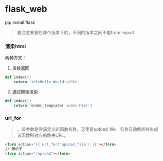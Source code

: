 # flask_web

pip install flask

> 要注意安装在哪个版本下的，不同的版本之间不能from import


### 渲染html

两种方式：

1. 直接返回
```python
def index():
    return '<h1>Hello World!</h1>'
```

2. 通过模板渲染

```python
def index():
    return render_template('index.html')
```

### url_for
> ，该参数是后端定义的函数名称，这里是upload_file。它会自动解析并生成该函数所对应的路由URL。
```html
<form action="{{ url_for('upload_file') }}"></form>
// 等价于
<form action="/upload"></form>
```
